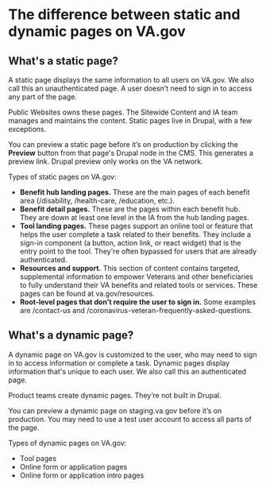 # The difference between static and dynamic pages on VA.gov

## What's a static page?

A static page displays the same information to all users on VA.gov. We also call this an unauthenticated page. A user doesn’t need to sign in to access any part of the page.

Public Websites owns these pages. The Sitewide Content and IA team manages and maintains the content. Static pages live in Drupal, with a few exceptions. 

You can preview a static page before it’s on production by clicking the **Preview** button from that page's Drupal node in the CMS. This generates a preview link. Drupal preview only works on the VA network. 

Types of static pages on VA.gov:
- **Benefit hub landing pages.** These are the main pages of each benefit area (/disability, /health-care, /education, etc.).
- **Benefit detail pages.** These are the pages within each benefit hub. They are down at least one level in the IA from the hub landing pages. 
- **Tool landing pages.** These pages support an online tool or feature that helps the user complete a task related to their benefits. They include a sign-in component (a button, action link, or react widget) that is the entry point to the tool. They're often bypassed for users that are already authenticated.
- **Resources and support.** This section of content contains targeted, supplemental information to empower Veterans and other beneficiaries to fully understand their VA benefits and related tools or services. These pages can be found at va.gov/resources.
- **Root-level pages that don’t require the user to sign in.** Some examples are /contact-us and /coronavirus-veteran-frequently-asked-questions.

## What's a dynamic page?

A dynamic page on VA.gov is customized to the user, who may need to sign in to access information or complete a task. Dynamic pages display information that's unique to each user. We also call this an authenticated page. 

Product teams create dynamic pages. They’re not built in Drupal.  

You can preview a dynamic page on staging.va.gov before it’s on production. You may need to use a test user account to access all parts of the page. 

Types of dynamic pages on VA.gov:
- Tool pages
- Online form or application pages
- Online form or application intro pages
